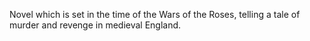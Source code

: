 <!--2016-10-30 22:14:32-->
Novel which is set in the time of the Wars of the Roses, telling a tale of murder and revenge in medieval England.